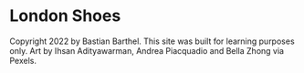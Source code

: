 # London Shoes

Copyright 2022 by Bastian Barthel. This site was built for learning purposes only.
Art by Ihsan Adityawarman, Andrea Piacquadio and Bella Zhong via Pexels.
